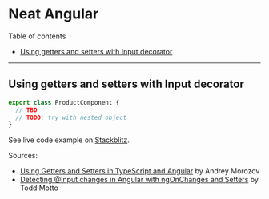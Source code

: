 # Neat Angular

Table of contents

- [Using getters and setters with Input decorator](#using-getters-and-setters-with-input-decorator)

---

## Using getters and setters with Input decorator

```TypeScript
export class ProductComponent {
  // TBD
  // TODO: try with nested object
}
```

See live code example on [Stackblitz](https://stackblitz.com/edit/angular-ivy-fqqhm5?devToolsHeight=33&file=src%2Fapp%2Fapp.component.html,src%2Fapp%2Fproduct%2Fproduct.component.html,src%2Fapp%2Fproduct%2Fproduct.component.ts,src%2Fapp%2Fapp.component.ts).

Sources:
- [Using Getters and Setters in TypeScript and Angular](https://andrew-morozw.medium.com/using-getters-and-setters-in-typescript-and-angular-d478829461c8) by Andrey Morozov
- [Detecting @​Input changes in Angular with ngOnChanges and Setters](https://ultimatecourses.com/blog/detect-input-property-changes-ngonchanges-setters) by Todd Motto

